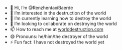 - 👋 Hi, I’m @RenzhentaxiBaerde
- 👀 I’m interested in the destruction of the world
- 🌱 I’m currently learning how to destroy the world
- 💞️ I’m looking to collaborate on destroying the world
- 📫 How to reach me at [worlddestruction.com](https://www.youtube.com/watch?v=dQw4w9WgXcQ)
- 😄 Pronouns: he/him/the destroyer of the world
- ⚡ Fun fact: I have not destroyed the world yet

<!---
RenzhentaxiBaerde/RenzhentaxiBaerde is a ✨ special ✨ repository because its `README.md` (this file) appears on your GitHub profile.
You can click the Preview link to take a look at your changes.
--->
